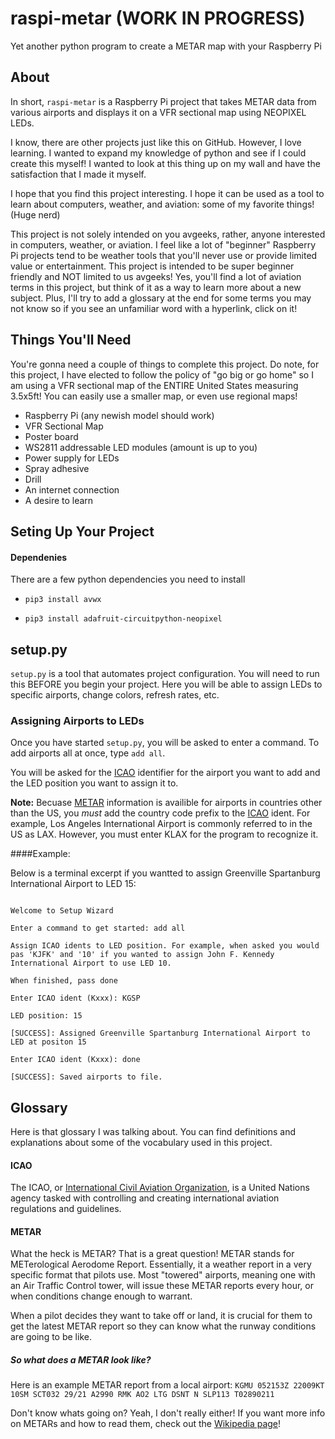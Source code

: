 # raspi-metar (WORK IN PROGRESS)

Yet another python program to create a METAR map with your Raspberry Pi

## About
In short, `raspi-metar` is a Raspberry Pi project that takes METAR data from various airports and displays it on a VFR sectional map using NEOPIXEL LEDs.

I know, there are other projects just like this on GitHub. However, I love learning. I wanted to expand my knowledge of python and see if I could create this myself! I wanted to look at this thing up on my wall and have the satisfaction that I made it myself.

I hope that you find this project interesting. I hope it can be used as a tool to learn about computers, weather, and aviation: some of my favorite things! (Huge nerd)

This project is not solely intended on you avgeeks, rather, anyone interested in computers, weather, or aviation. I feel like a lot of "beginner" Raspberry Pi projects tend to be weather tools that you'll never use or provide limited value or entertainment. This project is intended to be super beginner friendly and NOT limited to us avgeeks! Yes, you'll find a lot of aviation terms in this project, but think of it as a way to learn more about a new subject. Plus, I'll try to add a glossary at the end for some terms you may not know so if you see an unfamiliar word with a hyperlink, click on it!


## Things You'll Need
You're gonna need a couple of things to complete this project. Do note, for this project, I have elected to follow the policy of "go big or go home" so I am using a VFR sectional map of the ENTIRE United States measuring 3.5x5ft! You can easily use a smaller map, or even use regional maps!

- Raspberry Pi (any newish model should work)
- VFR Sectional Map
- Poster board
- WS2811 addressable LED modules (amount is up to you)
- Power supply for LEDs
- Spray adhesive
- Drill
- An internet connection
- A desire to learn
## Seting Up Your Project

#### Dependenies

There are a few python dependencies you need to install

  

-  `pip3 install avwx`

-  `pip3 install adafruit-circuitpython-neopixel`

  

## setup.py

`setup.py` is a tool that automates project configuration. You will need to run this BEFORE you begin your project. Here you will be able to assign LEDs to specific airports, change colors, refresh rates, etc.

  

### Assigning Airports to LEDs

Once you have started `setup.py`, you will be asked to enter a command. To add airports all at once, type `add all`.

You will be asked for the [ICAO](#icao) identifier for the airport you want to add and the LED position you want to assign it to.

  

**Note:** Becuase [METAR](#metar) information is availible for airports in countries other than the US, you *must* add the country code prefix to the [ICAO](#icao) ident. For example, Los Angeles International Airport is commonly referred to in the US as LAX. However, you must enter KLAX for the program to recognize it.

  

####Example:

Below is a terminal excerpt if you wantted to assign Greenville Spartanburg International Airport to LED 15:

  

```

Welcome to Setup Wizard

Enter a command to get started: add all

Assign ICAO idents to LED position. For example, when asked you would pas 'KJFK' and '10' if you wanted to assign John F. Kennedy International Airport to use LED 10.

When finished, pass done

Enter ICAO ident (Kxxx): KGSP

LED position: 15

[SUCCESS]: Assigned Greenville Spartanburg International Airport to LED at positon 15

Enter ICAO ident (Kxxx): done

[SUCCESS]: Saved airports to file.

```

## Glossary
Here is that glossary I was talking about. You can find definitions and explanations about some of the vocabulary used in this project.

#### ICAO
The ICAO, or [International Civil Aviation Organization](https://en.wikipedia.org/wiki/International_Civil_Aviation_Organization), is a United Nations agency tasked with controlling and creating international aviation regulations and guidelines.

#### METAR
What the heck is METAR? That is a great question! METAR stands for METerological Aerodome Report. Essentially, it a weather report in a very specific format that pilots use. Most "towered" airports, meaning one with an Air Traffic Control tower, will issue these METAR reports every hour, or when conditions change enough to warrant.

When a pilot decides they want to take off or land, it is crucial for them to get the latest METAR report so they can know what the runway conditions are going to be like. 

##### So what does a METAR look like?
Here is an example METAR report from a local airport:
`KGMU 052153Z 22009KT 10SM SCT032 29/21 A2990 RMK AO2 LTG DSNT N SLP113 T02890211`

Don't know whats going on? Yeah, I don't really either! If you want more info on METARs and how to read them, check out the [Wikipedia page](https://en.wikipedia.org/wiki/METAR)!
